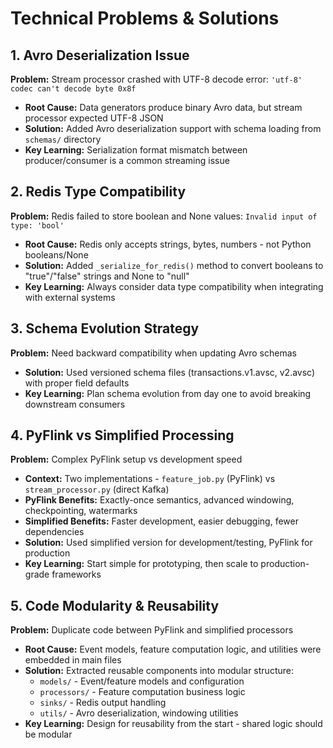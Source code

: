 # Technical Problems & Solutions

## 1. Avro Deserialization Issue
**Problem:** Stream processor crashed with UTF-8 decode error: `'utf-8' codec can't decode byte 0x8f`
- **Root Cause:** Data generators produce binary Avro data, but stream processor expected UTF-8 JSON
- **Solution:** Added Avro deserialization support with schema loading from `schemas/` directory
- **Key Learning:** Serialization format mismatch between producer/consumer is a common streaming issue

## 2. Redis Type Compatibility
**Problem:** Redis failed to store boolean and None values: `Invalid input of type: 'bool'`
- **Root Cause:** Redis only accepts strings, bytes, numbers - not Python booleans/None
- **Solution:** Added `_serialize_for_redis()` method to convert booleans to "true"/"false" strings and None to "null"
- **Key Learning:** Always consider data type compatibility when integrating with external systems

## 3. Schema Evolution Strategy
**Problem:** Need backward compatibility when updating Avro schemas
- **Solution:** Used versioned schema files (transactions.v1.avsc, v2.avsc) with proper field defaults
- **Key Learning:** Plan schema evolution from day one to avoid breaking downstream consumers

## 4. PyFlink vs Simplified Processing
**Problem:** Complex PyFlink setup vs development speed
- **Context:** Two implementations - `feature_job.py` (PyFlink) vs `stream_processor.py` (direct Kafka)
- **PyFlink Benefits:** Exactly-once semantics, advanced windowing, checkpointing, watermarks
- **Simplified Benefits:** Faster development, easier debugging, fewer dependencies  
- **Solution:** Used simplified version for development/testing, PyFlink for production
- **Key Learning:** Start simple for prototyping, then scale to production-grade frameworks

## 5. Code Modularity & Reusability
**Problem:** Duplicate code between PyFlink and simplified processors
- **Root Cause:** Event models, feature computation logic, and utilities were embedded in main files
- **Solution:** Extracted reusable components into modular structure:
  - `models/` - Event/feature models and configuration
  - `processors/` - Feature computation business logic  
  - `sinks/` - Redis output handling
  - `utils/` - Avro deserialization, windowing utilities
- **Key Learning:** Design for reusability from the start - shared logic should be modular
